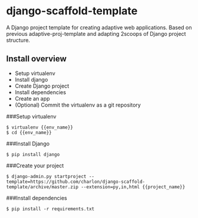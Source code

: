 django-scaffold-template
========================

A Django project template for creating adaptive web applications. Based on previous adaptive-proj-template and adapting 2scoops of Django project structure.


Install overview
----------------

* Setup virtualenv
* Install django
* Create Django project
* Install dependencies
* Create an app
* (Optional) Commit the virtualenv as a git repository


###Setup virtualenv

    $ virtualenv {{env_name}}
    $ cd {{env_name}}

###Install Django

    $ pip install django

###Create your project

    $ django-admin.py startproject --template=https://github.com/charlon/django-scaffold-template/archive/master.zip --extension=py,in,html {{project_name}}
    
###Install dependencies
    
    $ pip install -r requirements.txt
    
    

